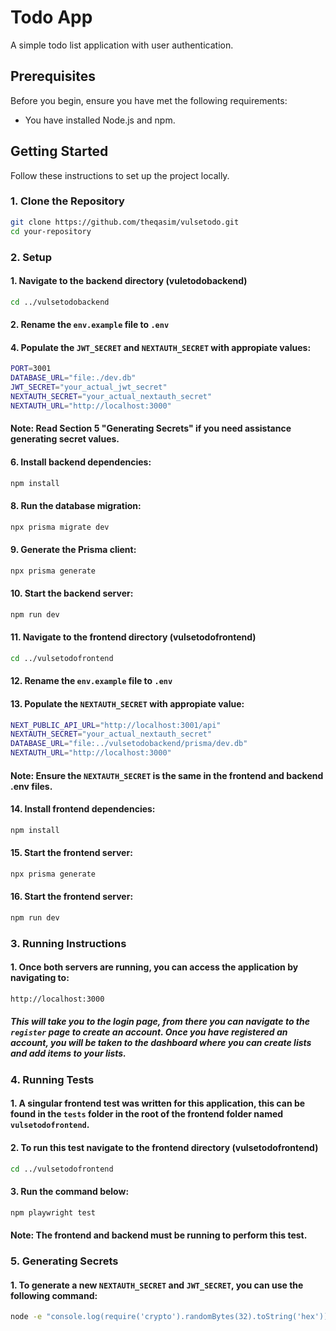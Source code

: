 # Todo App

A simple todo list application with user authentication.

## Prerequisites

Before you begin, ensure you have met the following requirements:
- You have installed Node.js and npm.

## Getting Started

Follow these instructions to set up the project locally.

### 1. Clone the Repository

```sh
git clone https://github.com/theqasim/vulsetodo.git
cd your-repository
```

### 2. Setup 

#### 1. Navigate to the backend directory (vuletodobackend)

```sh
cd ../vulsetodobackend
```

#### 2. Rename the `env.example` file to `.env`

#### 4. Populate the `JWT_SECRET` and `NEXTAUTH_SECRET` with appropiate values:

```sh
PORT=3001
DATABASE_URL="file:./dev.db"
JWT_SECRET="your_actual_jwt_secret"
NEXTAUTH_SECRET="your_actual_nextauth_secret"
NEXTAUTH_URL="http://localhost:3000"
```

#### Note: Read Section 5 "Generating Secrets" if you need assistance generating secret values. 

#### 6. Install backend dependencies:

```sh
npm install
```

#### 8. Run the database migration:

```sh
npx prisma migrate dev
```

#### 9. Generate the Prisma client:

```sh
npx prisma generate
```

#### 10. Start the backend server:

```sh
npm run dev
```

#### 11. Navigate to the frontend directory (vulsetodofrontend)

```sh
cd ../vulsetodofrontend
```

#### 12. Rename the `env.example` file to `.env`

#### 13. Populate the `NEXTAUTH_SECRET` with appropiate value:

```sh
NEXT_PUBLIC_API_URL="http://localhost:3001/api"
NEXTAUTH_SECRET="your_actual_nextauth_secret"
DATABASE_URL="file:../vulsetodobackend/prisma/dev.db"
NEXTAUTH_URL="http://localhost:3000"
```

#### Note: Ensure the `NEXTAUTH_SECRET` is the same in the frontend and backend .env files.

#### 14. Install frontend dependencies:

```sh
npm install
```

#### 15. Start the frontend server:

```sh
npx prisma generate
```

#### 16. Start the frontend server:

```sh
npm run dev
```

### 3. Running Instructions

#### 1. Once both servers are running, you can access the application by navigating to:

```sh
http://localhost:3000
```
##### This will take you to the login page, from there you can navigate to the `register` page to create an account. Once you have registered an account, you will be taken to the dashboard where you can create lists and add items to your lists.


### 4. Running Tests

#### 1. A singular frontend test was written for this application, this can be found in the `tests` folder in the root of the frontend folder named `vulsetodofrontend`. 

#### 2. To run this test navigate to the frontend directory (vulsetodofrontend)

```sh
cd ../vulsetodofrontend
```

#### 3. Run the command below:

```sh
npm playwright test
```

#### Note: The frontend and backend must be running to perform this test.

### 5. Generating Secrets

#### 1. To generate a new `NEXTAUTH_SECRET` and `JWT_SECRET`, you can use the following command:

```sh
node -e "console.log(require('crypto').randomBytes(32).toString('hex'))"
```

